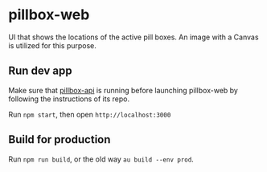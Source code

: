 # pillbox-web

UI that shows the locations of the active pill boxes. An image with a Canvas is utilized for this purpose.

## Run dev app

Make sure that [pillbox-api](https://github.com/jovannypcg/pillbox-api) is running before launching pillbox-web by following the instructions of its repo.

Run `npm start`, then open `http://localhost:3000`

## Build for production

Run `npm run build`, or the old way `au build --env prod`.
